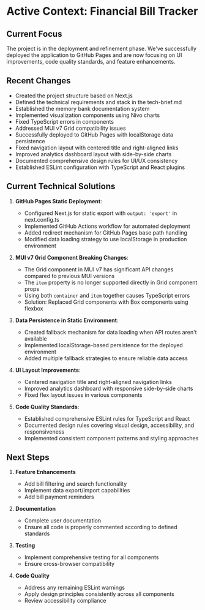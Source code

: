 # Active Context: Financial Bill Tracker

## Current Focus
The project is in the deployment and refinement phase. We've successfully deployed the application to GitHub Pages and are now focusing on UI improvements, code quality standards, and feature enhancements.

## Recent Changes
- Created the project structure based on Next.js
- Defined the technical requirements and stack in the tech-brief.md
- Established the memory bank documentation system
- Implemented visualization components using Nivo charts
- Fixed TypeScript errors in components
- Addressed MUI v7 Grid compatibility issues
- Successfully deployed to GitHub Pages with localStorage data persistence
- Fixed navigation layout with centered title and right-aligned links
- Improved analytics dashboard layout with side-by-side charts
- Documented comprehensive design rules for UI/UX consistency
- Established ESLint configuration with TypeScript and React plugins

## Current Technical Solutions
1. **GitHub Pages Static Deployment**:
   - Configured Next.js for static export with `output: 'export'` in next.config.ts
   - Implemented GitHub Actions workflow for automated deployment
   - Added redirect mechanism for GitHub Pages base path handling
   - Modified data loading strategy to use localStorage in production environment

2. **MUI v7 Grid Component Breaking Changes**: 
   - The Grid component in MUI v7 has significant API changes compared to previous MUI versions
   - The `item` property is no longer supported directly in Grid component props
   - Using both `container` and `item` together causes TypeScript errors
   - Solution: Replaced Grid components with Box components using flexbox

3. **Data Persistence in Static Environment**:
   - Created fallback mechanism for data loading when API routes aren't available
   - Implemented localStorage-based persistence for the deployed environment
   - Added multiple fallback strategies to ensure reliable data access

4. **UI Layout Improvements**:
   - Centered navigation title and right-aligned navigation links
   - Improved analytics dashboard with responsive side-by-side charts
   - Fixed flex layout issues in various components

5. **Code Quality Standards**:
   - Established comprehensive ESLint rules for TypeScript and React
   - Documented design rules covering visual design, accessibility, and responsiveness
   - Implemented consistent component patterns and styling approaches

## Next Steps
1. **Feature Enhancements**
   - Add bill filtering and search functionality
   - Implement data export/import capabilities
   - Add bill payment reminders

2. **Documentation**
   - Complete user documentation
   - Ensure all code is properly commented according to defined standards

3. **Testing**
   - Implement comprehensive testing for all components
   - Ensure cross-browser compatibility

4. **Code Quality**
   - Address any remaining ESLint warnings
   - Apply design principles consistently across all components
   - Review accessibility compliance
